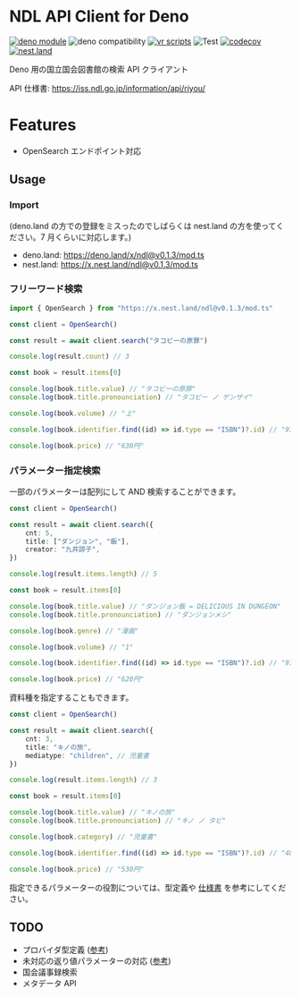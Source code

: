 # NDL API Client for Deno

[![deno module](https://shield.deno.dev/x/ndl)](https://deno.land/x/ndl)
![deno compatibility](https://shield.deno.dev/deno/^1.22)
[![vr scripts](https://badges.velociraptor.run/flat.svg)](https://velociraptor.run)
![Test](https://github.com/p1atdev/ndl/actions/workflows/test.yml/badge.svg)
[![codecov](https://codecov.io/gh/p1atdev/ndl/branch/main/graph/badge.svg?token=SJ2W1IUKCR)](https://codecov.io/gh/p1atdev/ndl)
[![nest.land](https://nest.land/badge.svg)](https://nest.land/package/ndl)

Deno 用の国立国会図書館の検索 API クライアント

API 仕様書: https://iss.ndl.go.jp/information/api/riyou/

# Features

-   OpenSearch エンドポイント対応

## Usage

### Import

(deno.land の方での登録をミスったのでしばらくは nest.land の方を使ってください。7 月くらいに対応します。)

-   deno.land: https://deno.land/x/ndl@v0.1.3/mod.ts
-   nest.land: https://x.nest.land/ndl@v0.1.3/mod.ts

### フリーワード検索

```ts
import { OpenSearch } from "https://x.nest.land/ndl@v0.1.3/mod.ts"

const client = OpenSearch()

const result = await client.search("タコピーの原罪")

console.log(result.count) // 3

const book = result.items[0]

console.log(book.title.value) // "タコピーの原罪"
console.log(book.title.pronounciation) // "タコピー ノ ゲンザイ"

console.log(book.volume) // "上"

console.log(book.identifier.find((id) => id.type == "ISBN")?.id) // "9784088830490"

console.log(book.price) // "630円"
```

### パラメーター指定検索

一部のパラメーターは配列にして AND 検索することができます。

```ts
const client = OpenSearch()

const result = await client.search({
    cnt: 5,
    title: ["ダンジョン", "飯"],
    creator: "九井諒子",
})

console.log(result.items.length) // 5

const book = result.items[0]

console.log(book.title.value) // "ダンジョン飯 = DELICIOUS IN DUNGEON"
console.log(book.title.pronounciation) // "ダンジョンメシ"

console.log(book.genre) // "漫画"

console.log(book.volume) // "1"

console.log(book.identifier.find((id) => id.type == "ISBN")?.id) // "9784047301535"

console.log(book.price) // "620円"
```

資料種を指定することもできます。

```ts
const client = OpenSearch()

const result = await client.search({
    cnt: 3,
    title: "キノの旅",
    mediatype: "children", // 児童書
})

console.log(result.items.length) // 3

const book = result.items[0]

console.log(book.title.value) // "キノの旅"
console.log(book.title.pronounciation) // "キノ ノ タビ"

console.log(book.category) // "児童書"

console.log(book.identifier.find((id) => id.type == "ISBN")?.id) // "4840215855"

console.log(book.price) // "530円"
```

指定できるパラメーターの役割については、型定義や
[仕様書](https://iss.ndl.go.jp/information/wp-content/uploads/2022/05/ndlsearch_api_20220520_jp.pdf)
を参考にしてください。

## TODO

-   プロバイダ型定義
    ([参考](https://iss.ndl.go.jp/information/wp-content/uploads/2021/12/ndlsearch_api_ap1_20211220_jp.pdf))
-   未対応の返り値パラメーターの対応
    ([参考](https://www.ndl.go.jp/jp/dlib/standards/meta/2020/12/terms-list.pdf))
-   国会議事録検索
-   メタデータ API
